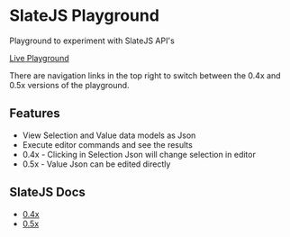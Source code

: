 # SlateJS Playground
Playground to experiment with SlateJS API's

[Live Playground](https://emeraldwalk.github.io/slate-playground/)

There are navigation links in the top right to switch between the 0.4x and 0.5x versions of the playground.

## Features

* View Selection and Value data models as Json
* Execute editor commands and see the results
* 0.4x - Clicking in Selection Json will change selection in editor
* 0.5x - Value Json can be edited directly

## SlateJS Docs
* [0.4x](https://docs.slatejs.org/v/v0.47/)
* [0.5x](https://docs.slatejs.org/)